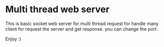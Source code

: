 # Multi thread web server
This is basic socket web server for multi thread request for handle many client for request the server and get response.
you can change the port.

Enjoy :)
